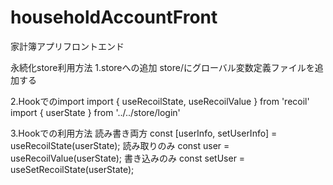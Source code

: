 # householdAccountFront
家計簿アプリフロントエンド


永続化store利用方法
1.storeへの追加
store/にグローバル変数定義ファイルを追加する

2.Hookでのimport
import { useRecoilState, useRecoilValue } from 'recoil'
import { userState } from '../../store/login'

3.Hookでの利用方法
読み書き両方
const [userInfo, setUserInfo] = useRecoilState(userState);
読み取りのみ
const user = useRecoilValue(userState);
書き込みのみ
const setUser = useSetRecoilState(userState);